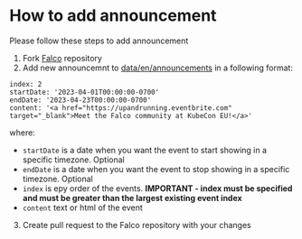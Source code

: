 # How to add announcement
Please follow these steps to add announcement 
1. Fork [Falco](https://github.com/falcosecurity/falco-website) repository
2. Add new announcemnt to [data/en/announcements](https://github.com/falcosecurity/falco-website/tree/master/data/en/announcements) in a following format:
```
index: 2
startDate: '2023-04-01T00:00:00-0700'
endDate: '2023-04-23T00:00:00-0700'
content: '<a href="https://upandrunning.eventbrite.com" target="_blank">Meet the Falco community at KubeCon EU!</a>'
```
where:
- `startDate` is a date when you want the event to start showing in a specific timezone. Optional
- `endDate` is a date when you want the event to stop showing in a specific timezone. Optional
- `index` is еру order of the events. **IMPORTANT - index must be specified and must be greater than the largest existing event index**
- `content` text or html of the event
3. Create pull request to the Falco repository with your changes